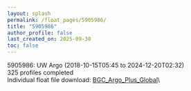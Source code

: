 ```yaml
---
layout: splash
permalink: /float_pages/5905986/
title: "5905986"
author_profile: false
last_created_on: 2025-09-30
toc: false
---
```

 
5905986: UW Argo (2018-10-15T05:45 to 2024-12-20T02:32)\
325 profiles completed\
Individual float file download: [BGC_Argo_Plus_Global](https://ftp.soest.hawaii.edu/bgc_argo_plus/Individual_Floats/outliers_removed/5905986_Sprof_processed.nc)\

